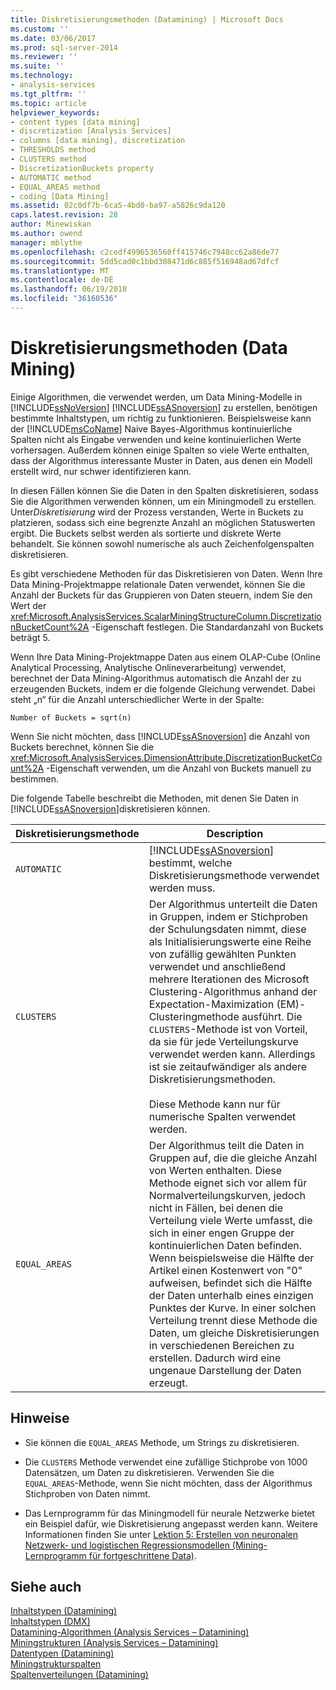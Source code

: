 ```yaml
---
title: Diskretisierungsmethoden (Datamining) | Microsoft Docs
ms.custom: ''
ms.date: 03/06/2017
ms.prod: sql-server-2014
ms.reviewer: ''
ms.suite: ''
ms.technology:
- analysis-services
ms.tgt_pltfrm: ''
ms.topic: article
helpviewer_keywords:
- content types [data mining]
- discretization [Analysis Services]
- columns [data mining], discretization
- THRESHOLDS method
- CLUSTERS method
- DiscretizationBuckets property
- AUTOMATIC method
- EQUAL_AREAS method
- coding [Data Mining]
ms.assetid: 02c0df7b-6ca5-4bd0-ba97-a5826c9da120
caps.latest.revision: 28
author: Minewiskan
ms.author: owend
manager: mblythe
ms.openlocfilehash: c2cedf4996536560ff415746c7948cc62a86de77
ms.sourcegitcommit: 5dd5cad0c1bbd308471d6c885f516948ad67dfcf
ms.translationtype: MT
ms.contentlocale: de-DE
ms.lasthandoff: 06/19/2018
ms.locfileid: "36160536"
---
```

# <a name="discretization-methods-data-mining"></a>Diskretisierungsmethoden (Data Mining)
  Einige Algorithmen, die verwendet werden, um Data Mining-Modelle in [!INCLUDE[ssNoVersion](../../includes/ssnoversion-md.md)] [!INCLUDE[ssASnoversion](../../includes/ssasnoversion-md.md)] zu erstellen, benötigen bestimmte Inhaltstypen, um richtig zu funktionieren. Beispielsweise kann der [!INCLUDE[msCoName](../../includes/msconame-md.md)] Naive Bayes-Algorithmus kontinuierliche Spalten nicht als Eingabe verwenden und keine kontinuierlichen Werte vorhersagen. Außerdem können einige Spalten so viele Werte enthalten, dass der Algorithmus interessante Muster in Daten, aus denen ein Modell erstellt wird, nur schwer identifizieren kann.  
  
 In diesen Fällen können Sie die Daten in den Spalten diskretisieren, sodass Sie die Algorithmen verwenden können, um ein Miningmodell zu erstellen. Unter*Diskretisierung* wird der Prozess verstanden, Werte in Buckets zu platzieren, sodass sich eine begrenzte Anzahl an möglichen Statuswerten ergibt. Die Buckets selbst werden als sortierte und diskrete Werte behandelt. Sie können sowohl numerische als auch Zeichenfolgenspalten diskretisieren.  
  
 Es gibt verschiedene Methoden für das Diskretisieren von Daten. Wenn Ihre Data Mining-Projektmappe relationale Daten verwendet, können Sie die Anzahl der Buckets für das Gruppieren von Daten steuern, indem Sie den Wert der <xref:Microsoft.AnalysisServices.ScalarMiningStructureColumn.DiscretizationBucketCount%2A> -Eigenschaft festlegen. Die Standardanzahl von Buckets beträgt 5.  
  
 Wenn Ihre Data Mining-Projektmappe Daten aus einem OLAP-Cube (Online Analytical Processing, Analytische Onlineverarbeitung) verwendet, berechnet der Data Mining-Algorithmus automatisch die Anzahl der zu erzeugenden Buckets, indem er die folgende Gleichung verwendet. Dabei steht „n“ für die Anzahl unterschiedlicher Werte in der Spalte:  
  
 `Number of Buckets = sqrt(n)`  
  
 Wenn Sie nicht möchten, dass [!INCLUDE[ssASnoversion](../../includes/ssasnoversion-md.md)] die Anzahl von Buckets berechnet, können Sie die <xref:Microsoft.AnalysisServices.DimensionAttribute.DiscretizationBucketCount%2A> -Eigenschaft verwenden, um die Anzahl von Buckets manuell zu bestimmen.  
  
 Die folgende Tabelle beschreibt die Methoden, mit denen Sie Daten in [!INCLUDE[ssASnoversion](../../includes/ssasnoversion-md.md)]diskretisieren können.  
  
|Diskretisierungsmethode|Description|  
|---------------------------|-----------------|  
|`AUTOMATIC`|[!INCLUDE[ssASnoversion](../../includes/ssasnoversion-md.md)] bestimmt, welche Diskretisierungsmethode verwendet werden muss.|  
|`CLUSTERS`|Der Algorithmus unterteilt die Daten in Gruppen, indem er Stichproben der Schulungsdaten nimmt, diese als Initialisierungswerte eine Reihe von zufällig gewählten Punkten verwendet und anschließend mehrere Iterationen des Microsoft Clustering-Algorithmus anhand der Expectation-Maximization (EM)-Clusteringmethode ausführt. Die `CLUSTERS`-Methode ist von Vorteil, da sie für jede Verteilungskurve verwendet werden kann. Allerdings ist sie zeitaufwändiger als andere Diskretisierungsmethoden.<br /><br /> Diese Methode kann nur für numerische Spalten verwendet werden.|  
|`EQUAL_AREAS`|Der Algorithmus teilt die Daten in Gruppen auf, die die gleiche Anzahl von Werten enthalten. Diese Methode eignet sich vor allem für Normalverteilungskurven, jedoch nicht in Fällen, bei denen die Verteilung viele Werte umfasst, die sich in einer engen Gruppe der kontinuierlichen Daten befinden. Wenn beispielsweise die Hälfte der Artikel einen Kostenwert von "0" aufweisen, befindet sich die Hälfte der Daten unterhalb eines einzigen Punktes der Kurve. In einer solchen Verteilung trennt diese Methode die Daten, um gleiche Diskretisierungen in verschiedenen Bereichen zu erstellen. Dadurch wird eine ungenaue Darstellung der Daten erzeugt.|  
  
## <a name="remarks"></a>Hinweise  
  
-   Sie können die `EQUAL_AREAS` Methode, um Strings zu diskretisieren.  
  
-   Die `CLUSTERS` Methode verwendet eine zufällige Stichprobe von 1000 Datensätzen, um Daten zu diskretisieren. Verwenden Sie die `EQUAL_AREAS`-Methode, wenn Sie nicht möchten, dass der Algorithmus Stichproben von Daten nimmt.  
  
-   Das Lernprogramm für das Miningmodell für neurale Netzwerke bietet ein Beispiel dafür, wie Diskretisierung angepasst werden kann. Weitere Informationen finden Sie unter [Lektion 5: Erstellen von neuronalen Netzwerk- und logistischen Regressionsmodellen &#40;Mining-Lernprogramm für fortgeschrittene Data&#41;](../../tutorials/lesson-5-build-models-intermediate-data-mining-tutorial.md).  
  
## <a name="see-also"></a>Siehe auch  
 [Inhaltstypen &#40;Datamining&#41;](content-types-data-mining.md)   
 [Inhaltstypen &#40;DMX&#41;](/sql/dmx/content-types-dmx)   
 [Datamining-Algorithmen &#40;Analysis Services – Datamining&#41;](data-mining-algorithms-analysis-services-data-mining.md)   
 [Miningstrukturen &#40;Analysis Services – Datamining&#41;](mining-structures-analysis-services-data-mining.md)   
 [Datentypen &#40;Datamining&#41;](data-types-data-mining.md)   
 [Miningstrukturspalten](mining-structure-columns.md)   
 [Spaltenverteilungen &#40;Datamining&#41;](column-distributions-data-mining.md)  
  
  

